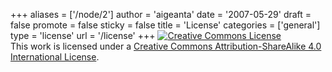 +++
aliases = ['/node/2']
author = 'aigeanta'
date = '2007-05-29'
draft = false
promote = false
sticky = false
title = 'License'
categories = ['general']
type = 'license'
url = '/license'
+++
<a rel="license" href="http://creativecommons.org/licenses/by-sa/4.0/"><img alt="Creative Commons License" style="border-width:0" src="https://i.creativecommons.org/l/by-sa/4.0/88x31.png" /></a><br />This work is licensed under a <a rel="license" href="http://creativecommons.org/licenses/by-sa/4.0/">Creative Commons Attribution-ShareAlike 4.0 International License</a>.

